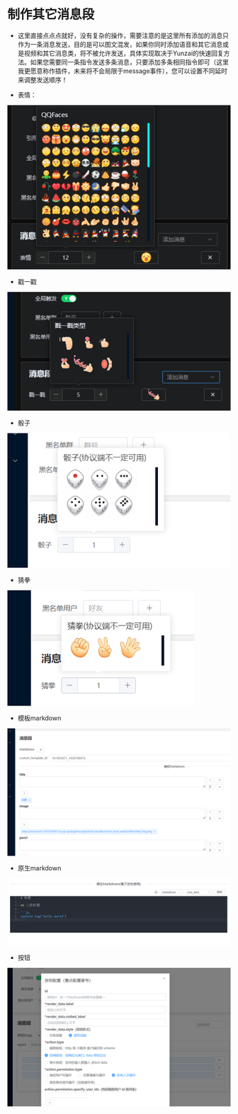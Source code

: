 # 制作其它消息段

- 这里直接点点点就好，没有复杂的操作，需要注意的是这里所有添加的消息只作为一条消息发送，目的是可以图文混发，如果你同时添加语音和其它消息或是视频和其它消息类，将不被允许发送，具体实现取决于Yunzai的快速回复方法。如果您需要同一条指令发送多条消息，只要添加多条相同指令即可（这里我更愿意称作插件，未来将不会局限于message事件），您可以设置不同延时来调整发送顺序！
  
- 表情：

![develop](/docs/images/develop/15.png)

- 戳一戳

![develop](/docs/images/develop/16.png)

- 骰子

![develop](/docs/images/develop/20.png)

- 猜拳

![develop](/docs/images/develop/21.png)

- 模板markdown

![develop](/docs/images/develop/22.png)

- 原生markdown

![develop](/docs/images/develop/23.png)

- 按钮

![develop](/docs/images/develop/24.png)

